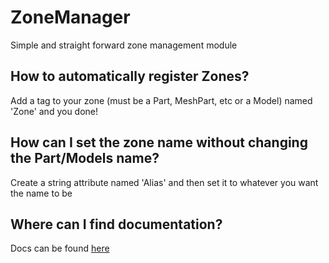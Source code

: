# ZoneManager
Simple and straight forward zone management module

## How to automatically register Zones?
Add a tag to your zone (must be a Part, MeshPart, etc or a Model) named 'Zone' and you done!

## How can I set the zone name without changing the Part/Models name?
Create a string attribute named 'Alias' and then set it to whatever you want the name to be

## Where can I find documentation?
Docs can be found [here](https://re-sync-dev.github.io/ZoneManager/api/ZoneManager)
